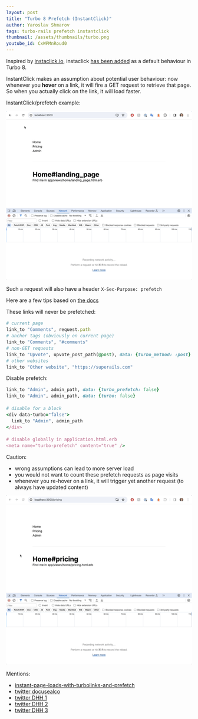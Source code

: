 ```yaml
---
layout: post
title: "Turbo 8 Prefetch (InstantClick)"
author: Yaroslav Shmarov
tags: turbo-rails prefetch instantclick
thumbnail: /assets/thumbnails/turbo.png
youtube_id: CxWPMnRoud0
---
```


Inspired by [instaclick.io](http://instantclick.io/), instaclick [has been added](https://github.com/hotwired/turbo/pull/1101) as a default behaviour in Turbo 8.

InstantClick makes an assumption about potential user behaviour: now whenever you **hover** on a link, it will fire a GET request to retrieve that page. So when you actually click on the link, it will load faster.

InstantClick/prefetch example:

![turbo-8-prefetch-intantclick](/assets/images/turbo-8-prefetch-intantclick.gif)

Such a request will also have a header `X-Sec-Purpose: prefetch`

Here are a few tips based on [the docs](https://github.com/hotwired/turbo/pull/1101/files#diff-9c52929162118b63d4b92d7cfdd942a11cbb266179248b2500d5cadc8c42bfd5)

These links will never be prefetched:

```ruby
# current page
link_to "Comments", request.path
# anchor tags (obviously on current page)
link_to "Comments", "#comments"
# non-GET requests
link_to "Upvote", upvote_post_path(@post), data: {turbo_method: :post}
# other websites
link_to "Other website", "https://superails.com"
```

Disable prefetch:

```ruby
link_to "Admin", admin_path, data: {turbo_prefetch: false}
link_to "Admin", admin_path, data: {turbo: false}

# disable for a block
<div data-turbo="false">
  link_to "Admin", admin_path
</div>

# disable globally in application.html.erb
<meta name="turbo-prefetch" content="true" />
```

Caution:
* wrong assumptions can lead to more server load
* you would not want to count these prefetch requests as page visits
* whenever you re-hover on a link, it will trigger yet another request (to always have updated content)

![turbo-8-instantclick-prefetch-weird-revisits](/assets/images/turbo-8-instantclick-prefetch-weird-revisits.gif)

Mentions:
- [instant-page-loads-with-turbolinks-and-prefetch](https://www.mskog.com/posts/instant-page-loads-with-turbolinks-and-prefetch)
- [twitter docusealco](https://twitter.com/docusealco/status/1747563403516723517)
- [twitter DHH 1](https://twitter.com/dhh/status/1754518694066266398)
- [twitter DHH 2](https://twitter.com/dhh/status/1755263774062526747)
- [twitter DHH 3](https://twitter.com/dhh/status/1755363667120734643)
